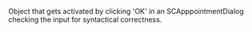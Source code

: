 Object that gets activated by clicking 'OK' in an SCApppointmentDialog checking the input for syntactical correctness.
